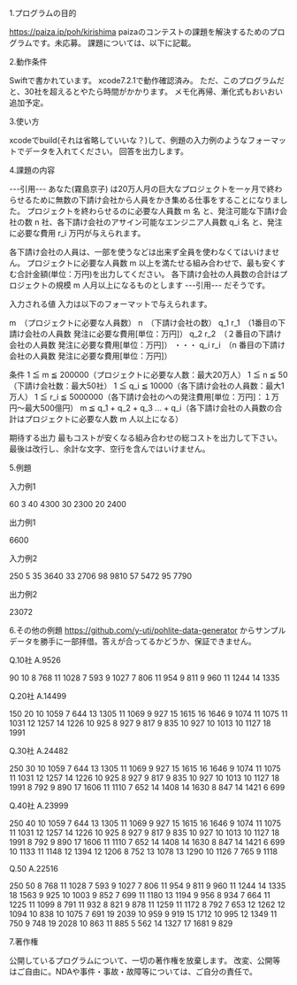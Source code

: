 1.プログラムの目的

https://paiza.jp/poh/kirishima paizaのコンテストの課題を解決するためのプログラムです。未応募。 課題については、以下に記載。

2.動作条件

Swiftで書かれています。 xcode7.2.1で動作確認済み。 ただ、このプログラムだと、30社を超えるとやたら時間がかかります。
メモ化再帰、漸化式もおいおい追加予定。

3.使い方

xcodeでbuild(それは省略していいな？)して、例題の入力例のようなフォーマットでデータを入れてください。 回答を出力します。

4.課題の内容

---引用--- あなた(霧島京子) は20万人月の巨大なプロジェクトを一ヶ月で終わらせるために無数の下請け会社から人員をかき集める仕事をすることになりました。 プロジェクトを終わらせるのに必要な人員数 m 名 と、発注可能な下請け会社の数 n 社、各下請け会社のアサイン可能なエンジニア人員数 q_i 名 と、発注に必要な費用 r_i 万円が与えられます。

各下請け会社の人員は、一部を使うなどは出来ず全員を使わなくてはいけません。 プロジェクトに必要な人員数 m 以上を満たせる組み合わせで、最も安くすむ合計金額(単位：万円)を出力してください。 各下請け会社の人員数の合計はプロジェクトの規模 m 人月以上になるものとします ---引用--- だそうです。

入力される値 入力は以下のフォーマットで与えられます。

m　（プロジェクトに必要な人員数） n　（下請け会社の数） q_1 r_1　（1番目の下請け会社の人員数 発注に必要な費用[単位：万円]） q_2 r_2　（２番目の下請け会社の人員数 発注に必要な費用[単位：万円]） ・・・ q_i r_i　（n 番目の下請け会社の人員数 発注に必要な費用[単位：万円]）

条件 1 ≦ m ≦ 200000（プロジェクトに必要な人数：最大20万人） 1 ≦ n ≦ 50（下請け会社数：最大50社） 1 ≦ q_i ≦ 10000（各下請け会社の人員数：最大1万人） 1 ≦ r_i ≦ 5000000（各下請け会社のへの発注費用[単位：万円]：１万円〜最大500億円） m ≦ q_1 + q_2 + q_3 ... + q_i（各下請け会社の人員数の合計はプロジェクトに必要な人数 m 人以上になる）

期待する出力 最もコストが安くなる組み合わせの総コストを出力して下さい。 最後は改行し、余計な文字、空行を含んではいけません。

5.例題

入力例1

60 3 40 4300 30 2300 20 2400

出力例1

6600

入力例2

250 5 35 3640 33 2706 98 9810 57 5472 95 7790

出力例2

23072

6.その他の例題 https://github.com/y-uti/pohlite-data-generator からサンプルデータを勝手に一部拝借。答えが合ってるかどうか、保証できません。

Q.10社 A.9526

90 10 8 768 11 1028 7 593 9 1027 7 806 11 954 9 811 9 960 11 1244 14 1335

Q.20社 A.14499

150 20 10 1059 7 644 13 1305 11 1069 9 927 15 1615 16 1646 9 1074 11 1075 11 1031 12 1257 14 1226 10 925 8 927 9 817 9 835 10 927 10 1013 10 1127 18 1991

Q.30社 A.24482

250 30 10 1059 7 644 13 1305 11 1069 9 927 15 1615 16 1646 9 1074 11 1075 11 1031 12 1257 14 1226 10 925 8 927 9 817 9 835 10 927 10 1013 10 1127 18 1991 8 792 9 890 17 1606 11 1110 7 652 14 1408 14 1630 8 847 14 1421 6 699

Q.40社 A.23999

250 40 10 1059 7 644 13 1305 11 1069 9 927 15 1615 16 1646 9 1074 11 1075 11 1031 12 1257 14 1226 10 925 8 927 9 817 9 835 10 927 10 1013 10 1127 18 1991 8 792 9 890 17 1606 11 1110 7 652 14 1408 14 1630 8 847 14 1421 6 699 10 1133 11 1148 12 1394 12 1206 8 752 13 1078 13 1290 10 1126 7 765 9 1118

Q.50 A.22516

250 50 8 768 11 1028 7 593 9 1027 7 806 11 954 9 811 9 960 11 1244 14 1335 18 1563 9 925 10 1003 9 852 7 699 11 1180 13 1194 9 956 8 934 7 664 11 1225 11 1099 8 791 11 932 8 821 9 878 11 1259 11 1172 8 792 7 653 12 1262 12 1094 10 838 10 1075 7 691 19 2039 10 959 9 919 15 1712 10 995 12 1349 11 750 9 748 19 2028 10 863 11 885 5 562 14 1327 17 1681 9 829

7.著作権

公開しているプログラムについて、一切の著作権を放棄します。 改変、公開等はご自由に。NDAや事件・事故・故障等については、ご自分の責任で。
